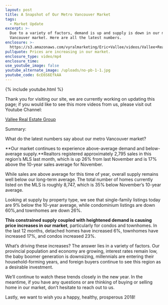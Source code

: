 ```yaml
---
layout: post
title: A Snapshot of Our Metro Vancouver Market
tags:
  - Market Update
excerpt: >-
  Due to a variety of factors, demand is up and supply is down in our metro
  Vancouver market. Here are all the latest numbers.
enclosure: >-
  https://s3.amazonaws.com/vyralmarketing/Eric+Vallee/videos/Vallee+Real+Estate-+A+Snapshot+of+Our+Metro+Vancouver+Market.mp4
pullquote: Prices are increasing in our market.
enclosure_type: video/mp4
enclosure_time:
use_youtube_image: false
youtube_alternate_image: /uploads/no-pb-1-1.jpg
youtube_code: 6cE6S6EfkAA
---
```


{% include youtube.html %}

Thank you for visiting our site, we are currently working on updating this page; if you would like to see this more videos from us, please visit out Youtube Channel:&nbsp;

[Vallee Real Estate Group](https://www.youtube.com/user/valleerealestate)

Summary:

What do the latest numbers say about our metro Vancouver market?

**Our market continues to experience above-average demand and below-average supply.**Realtors registered approximately 2,795 sales in this region’s MLS last month, which is up 26% from last November and is 17% above the 10-year sales average for November.

While sales are above average for this time of year, overall supply remains well below our long-term average. The total number of homes currently listed on the MLS is roughly 8,747, which is 35% below November’s 10-year average.

Looking at supply by property type, we see that single-family listings today are 9% below the 10-year average, while condominium listings are down 60%,and townhomes are down 26%.

**This constrained supply coupled with heightened demand is causing price increases in our market**, particularly for condos and townhomes. In the last 12 months, detached homes have increased 6%, townhomes have increased 17%, and condos increased 23%.

What’s driving these increases? The answer lies in a variety of factors. Our provincial population and economy are growing, interest rates remain low, the baby boomer generation is downsizing, millennials are entering their household-forming years, and foreign buyers continue to see this region as a desirable investment.

We’ll continue to watch these trends closely in the new year. In the meantime, if you have any questions or are thinking of buying or selling home in our market, don’t hesitate to reach out to us.

Lastly, we want to wish you a happy, healthy, prosperous 2018!